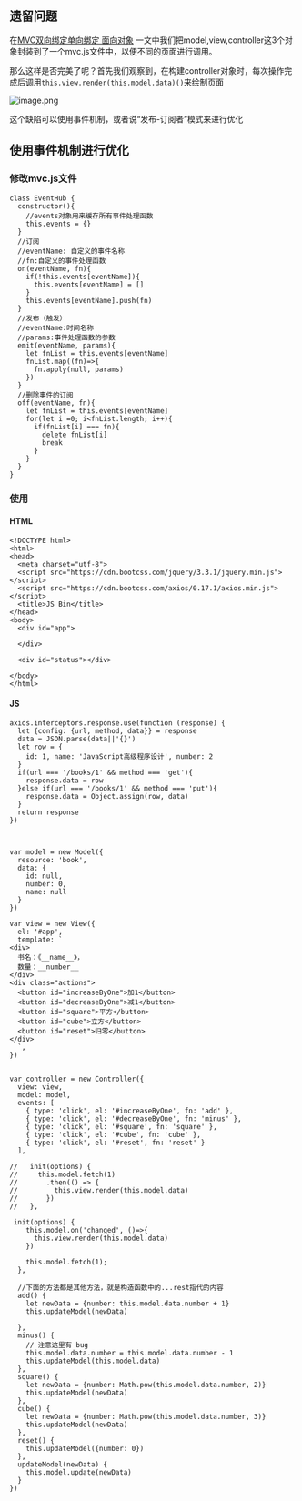 ## 遗留问题
在[MVC双向绑定单向绑定 面向对象](https://github.com/monalisali/articles/blob/master/js/MVC%E5%8F%8C%E5%90%91%E7%BB%91%E5%AE%9A%E5%8D%95%E5%90%91%E7%BB%91%E5%AE%9A%20%E9%9D%A2%E5%90%91%E5%AF%B9%E8%B1%A1.md) 一文中我们把model,view,controller这3个对象封装到了一个mvc.js文件中，以便不同的页面进行调用。

那么这样是否完美了呢？首先我们观察到，在构建controller对象时，每次操作完成后调用`this.view.render(this.model.data)()`来绘制页面

![image.png](https://upload-images.jianshu.io/upload_images/9425951-732a70477feb7039.png?imageMogr2/auto-orient/strip%7CimageView2/2/w/1240)

这个缺陷可以使用事件机制，或者说“发布-订阅者”模式来进行优化

## 使用事件机制进行优化

### 修改mvc.js文件

```
class EventHub {
  constructor(){
    //events对象用来缓存所有事件处理函数
    this.events = {}
  }
  //订阅
  //eventName: 自定义的事件名称
  //fn:自定义的事件处理函数
  on(eventName, fn){
    if(!this.events[eventName]){
      this.events[eventName] = []
    }
    this.events[eventName].push(fn)
  }
  //发布（触发）
  //eventName:时间名称
  //params:事件处理函数的参数
  emit(eventName, params){
    let fnList = this.events[eventName]
    fnList.map((fn)=>{
      fn.apply(null, params)
    })
  }
  //删除事件的订阅
  off(eventName, fn){
    let fnList = this.events[eventName]
    for(let i =0; i<fnList.length; i++){
      if(fnList[i] === fn){
        delete fnList[i]
        break
      }
    }
  }
}
```

### 使用
#### HTML

```
<!DOCTYPE html>
<html>
<head>
  <meta charset="utf-8">
  <script src="https://cdn.bootcss.com/jquery/3.3.1/jquery.min.js"></script>
  <script src="https://cdn.bootcss.com/axios/0.17.1/axios.min.js"></script>
  <title>JS Bin</title>
</head>
<body>
  <div id="app">
    
  </div>

  <div id="status"></div>

</body>
</html>
```

#### JS

```
axios.interceptors.response.use(function (response) {
  let {config: {url, method, data}} = response
  data = JSON.parse(data||'{}')
  let row = {
    id: 1, name: 'JavaScript高级程序设计', number: 2
  }
  if(url === '/books/1' && method === 'get'){
    response.data = row
  }else if(url === '/books/1' && method === 'put'){
    response.data = Object.assign(row, data)
  }
  return response
})



var model = new Model({
  resource: 'book',
  data: {
    id: null,
    number: 0,
    name: null
  }
})

var view = new View({
  el: '#app',
  template: `
<div>
  书名：《__name__》，
  数量：__number__
</div>
<div class="actions">
  <button id="increaseByOne">加1</button>
  <button id="decreaseByOne">减1</button>
  <button id="square">平方</button>
  <button id="cube">立方</button>
  <button id="reset">归零</button>
</div>
  `,
})


var controller = new Controller({
  view: view,
  model: model,
  events: [
    { type: 'click', el: '#increaseByOne', fn: 'add' }, 
    { type: 'click', el: '#decreaseByOne', fn: 'minus' },
    { type: 'click', el: '#square', fn: 'square' },
    { type: 'click', el: '#cube', fn: 'cube' }, 
    { type: 'click', el: '#reset', fn: 'reset' }
  ],
  
//   init(options) {   
//     this.model.fetch(1)
//       .then(() => {
//         this.view.render(this.model.data)
//       })
//   },
  
 init(options) {
    this.model.on('changed', ()=>{
      this.view.render(this.model.data)
    })
    
    this.model.fetch(1);
  },
  
  //下面的方法都是其他方法，就是构造函数中的...rest指代的内容
  add() {
    let newData = {number: this.model.data.number + 1}
    this.updateModel(newData)

  },
  minus() {
    // 注意这里有 bug
    this.model.data.number = this.model.data.number - 1
    this.updateModel(this.model.data)
  },
  square() {
    let newData = {number: Math.pow(this.model.data.number, 2)}
    this.updateModel(newData)
  },
  cube() {
    let newData = {number: Math.pow(this.model.data.number, 3)}
    this.updateModel(newData)
  },
  reset() {
    this.updateModel({number: 0})
  },
  updateModel(newData) {
    this.model.update(newData)
  }
})
```



